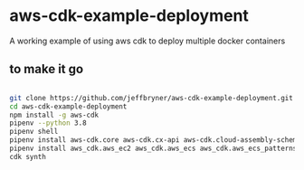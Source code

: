 # aws-cdk-example-deployment
A working example of using aws cdk to deploy multiple docker containers


## to make it go

```bash

git clone https://github.com/jeffbryner/aws-cdk-example-deployment.git
cd aws-cdk-example-deployment
npm install -g aws-cdk
pipenv --python 3.8
pipenv shell
pipenv install aws-cdk.core aws-cdk.cx-api aws-cdk.cloud-assembly-schema
pipenv install aws_cdk.aws_ec2 aws_cdk.aws_ecs aws_cdk.aws_ecs_patterns
cdk synth
```